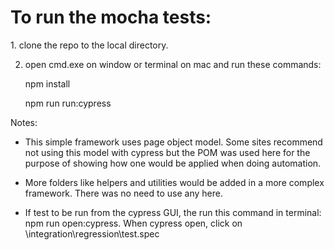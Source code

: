 
<h1>
To run the mocha tests: 
</h1>
1. clone the repo to the local directory. 

2. open cmd.exe on window or terminal on mac and run these commands: 

   npm install 

   npm run run:cypress 

 
Notes: 

- This simple framework uses page object model. Some sites recommend not using this model with cypress but the POM was used here for the purpose of showing how one would be applied when doing automation. 

- More folders like helpers and utilities would be added in a more complex framework. There was no need to use any here. 

- If test to be run from the cypress GUI, the run this command in terminal: npm run open:cypress. When cypress open, click on \integration\regression\test.spec 

 
 